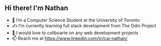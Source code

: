 ## Hi there! I'm Nathan

- 🏫 I’m a Computer Science Student at the University of Toronto
- :writing_hand: I’m currently learning full stack development from The Odin Project
- :pray: I would love to collboarte on any web development projects
- 📫 Reach me at https://www.linkedin.com/in/cai-nathan/

<!---
nathan-cai/nathan-cai is a ✨ special ✨ repository because its `README.md` (this file) appears on your GitHub profile.
You can click the Preview link to take a look at your changes.
--->
